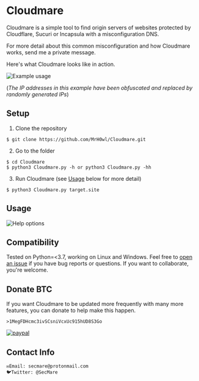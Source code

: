# Cloudmare

Cloudmare is a simple tool to find origin servers of websites protected by Cloudflare, Sucuri or Incapsula with a misconfiguration DNS.

For more detail about this common misconfiguration and how Cloudmare works, send me a private message.

Here's what Cloudmare looks like in action.

![Example usage](https://i.imgur.com/pSzOXFG.png "Example usage")

(_The IP addresses in this example have been obfuscated and replaced by randomly generated IPs_)

## Setup

1) Clone the repository

```
$ git clone https://github.com/MrH0wl/Cloudmare.git
```

2) Go to the folder

```
$ cd Cloudmare
$ python3 Cloudmare.py -h or python3 Cloudmare.py -hh
```

3) Run Cloudmare (see [Usage](#usage) below for more detail)

```
$ python3 Cloudmare.py target.site
```

## Usage

![Help options](https://i.imgur.com/9pmF1ol.png "Help options")

## Compatibility

Tested on Python=<3.7, working on Linux and Windows. Feel free to [open an issue] if you have bug reports or questions. If you want to collaborate, you're welcome.

[open an issue]: https://github.com/MrH0wl/Cloudmare/issues/new

## Donate BTC

If you want Cloudmare to be updated more frequently with many more features, you can donate to help make this happen.

```
>1MegFDHcmc3ivSCsniVcxUc915hUD8S3Go
```
[![paypal](https://www.paypalobjects.com/en_US/i/btn/btn_donateCC_LG.gif)](https://paypal.me/jackablandon)

## Contact Info
```
✉️Email: secmare@protonmail.com
🐦Twitter: @SecMare
```
